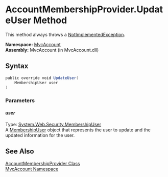 AccountMembershipProvider.UpdateUser Method
===========================================
This method always throws a [NotImplementedException][1].

**Namespace:** [MvcAccount][2]  
**Assembly:** MvcAccount (in MvcAccount.dll)

Syntax
------

```csharp
public override void UpdateUser(
	MembershipUser user
)
```

### Parameters

#### *user*
Type: [System.Web.Security.MembershipUser][3]  
A [MembershipUser][3] object that represents the user to update and the updated information for the user.


See Also
--------
[AccountMembershipProvider Class][4]  
[MvcAccount Namespace][2]  

[1]: http://msdn.microsoft.com/en-us/library/6byb74h9
[2]: ../README.md
[3]: http://msdn.microsoft.com/en-us/library/d1b506ez
[4]: README.md